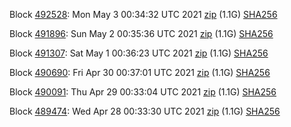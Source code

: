 Block [492528](https://testnet-insight.dashevo.org/insight/block/000000149789d2a040442db74ac49d0383e803365dc28c28fc84b1f3f2e5aa64): Mon May  3 00:34:32 UTC 2021 [zip](https://dash-bootstrap.ams3.digitaloceanspaces.com/testnet/2021-05-03/bootstrap.dat.zip) (1.1G) [SHA256](https://dash-bootstrap.ams3.digitaloceanspaces.com/testnet/2021-05-03/sha256.txt)

Block [491896](https://testnet-insight.dashevo.org/insight/block/000000d7b0434a199b14f48c80d28912a3beff4dd03b93459b6acadb1efa3a59): Sun May  2 00:35:36 UTC 2021 [zip](https://dash-bootstrap.ams3.digitaloceanspaces.com/testnet/2021-05-02/bootstrap.dat.zip) (1.1G) [SHA256](https://dash-bootstrap.ams3.digitaloceanspaces.com/testnet/2021-05-02/sha256.txt)

Block [491307](https://testnet-insight.dashevo.org/insight/block/00000284187bd3fd5fd38d7d98547ffeb1c2d4500e776001f26ec36f17309bbb): Sat May  1 00:36:23 UTC 2021 [zip](https://dash-bootstrap.ams3.digitaloceanspaces.com/testnet/2021-05-01/bootstrap.dat.zip) (1.1G) [SHA256](https://dash-bootstrap.ams3.digitaloceanspaces.com/testnet/2021-05-01/sha256.txt)

Block [490690](https://testnet-insight.dashevo.org/insight/block/000000c6d6bb6d1257ac0a3257e87b94a09b16600a4d7b384aa93bc668a80704): Fri Apr 30 00:37:01 UTC 2021 [zip](https://dash-bootstrap.ams3.digitaloceanspaces.com/testnet/2021-04-30/bootstrap.dat.zip) (1.1G) [SHA256](https://dash-bootstrap.ams3.digitaloceanspaces.com/testnet/2021-04-30/sha256.txt)

Block [490091](https://testnet-insight.dashevo.org/insight/block/0000008b65456bb70531e61a41c22a4d05d86f63cd89a1a8c74135769edf50f2): Thu Apr 29 00:33:04 UTC 2021 [zip](https://dash-bootstrap.ams3.digitaloceanspaces.com/testnet/2021-04-29/bootstrap.dat.zip) (1.1G) [SHA256](https://dash-bootstrap.ams3.digitaloceanspaces.com/testnet/2021-04-29/sha256.txt)

Block [489474](https://testnet-insight.dashevo.org/insight/block/000000655d4028382870e6a1495115e9f6eadc29615c930c015e42b7a40d8658): Wed Apr 28 00:33:30 UTC 2021 [zip](https://dash-bootstrap.ams3.digitaloceanspaces.com/testnet/2021-04-28/bootstrap.dat.zip) (1.1G) [SHA256](https://dash-bootstrap.ams3.digitaloceanspaces.com/testnet/2021-04-28/sha256.txt)
